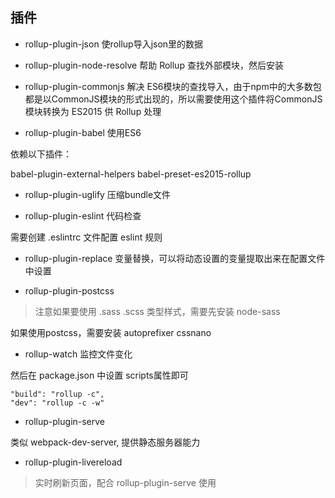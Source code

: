 

## 插件

- rollup-plugin-json 使rollup导入json里的数据

- rollup-plugin-node-resolve 帮助 Rollup 查找外部模块，然后安装

- rollup-plugin-commonjs 解决 ES6模块的查找导入，由于npm中的大多数包都是以CommonJS模块的形式出现的，所以需要使用这个插件将CommonJS模块转换为 ES2015 供 Rollup 处理

- rollup-plugin-babel 使用ES6

依赖以下插件：

  babel-plugin-external-helpers
  babel-preset-es2015-rollup


- rollup-plugin-uglify 压缩bundle文件

- rollup-plugin-eslint 代码检查

需要创建 .eslintrc 文件配置 eslint 规则

- rollup-plugin-replace 
变量替换，可以将动态设置的变量提取出来在配置文件中设置

- rollup-plugin-postcss

> 注意如果要使用 .sass .scss 类型样式，需要先安装 node-sass

  如果使用postcss，需要安装 autoprefixer cssnano

- rollup-watch 监控文件变化

然后在 package.json 中设置 scripts属性即可

    "build": "rollup -c",
    "dev": "rollup -c -w"

- rollup-plugin-serve

类似 webpack-dev-server, 提供静态服务器能力

- rollup-plugin-livereload

> 实时刷新页面，配合 rollup-plugin-serve 使用

